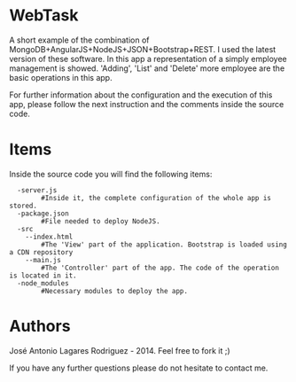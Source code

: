 WebTask
=======

A short example of the combination of MongoDB+AngularJS+NodeJS+JSON+Bootstrap+REST. I used the latest version of these software. In this app a representation of a simply employee management is showed. 'Adding', 'List' and 'Delete' more employee are the basic operations in this app. 

For further information about the configuration and the execution of this app, please follow the next instruction and the comments inside the source code.

Items
=====

Inside the source code you will find the following items:

      -server.js
            #Inside it, the complete configuration of the whole app is stored. 
      -package.json
            #File needed to deploy NodeJS.
      -src
        --index.html
            #The 'View' part of the application. Bootstrap is loaded using a CDN repository
        --main.js
            #The 'Controller' part of the app. The code of the operation is located in it.
      -node_modules
            #Necessary modules to deploy the app.

Authors 
=======

José Antonio Lagares Rodriguez - 2014. Feel free to fork it ;)

If you have any further questions please do not hesitate to contact me.
